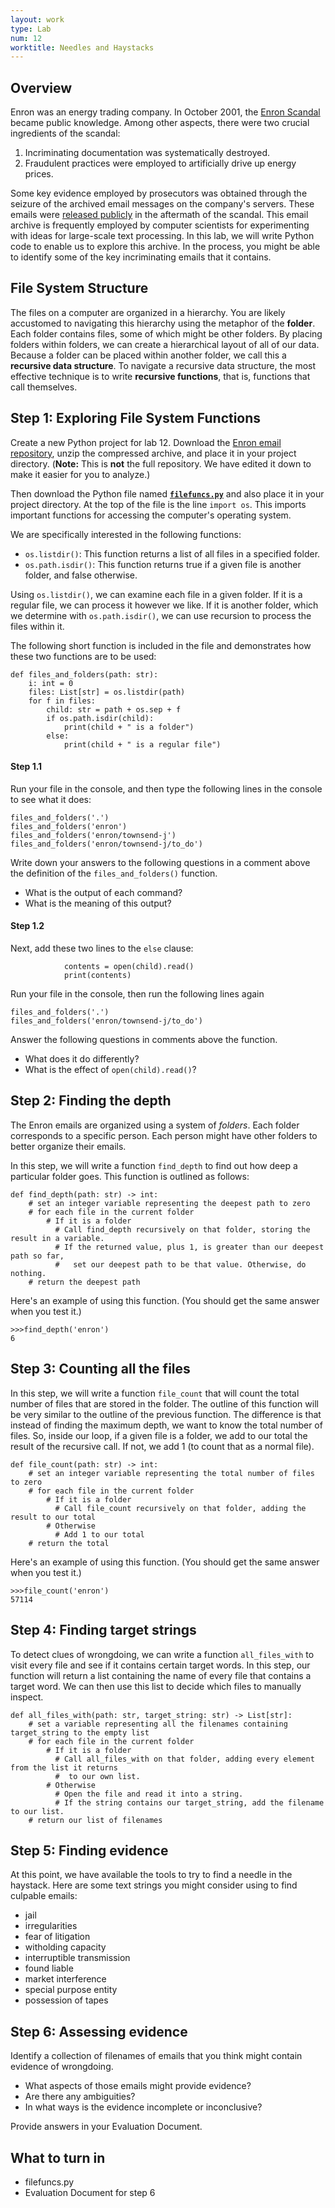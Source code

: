 ```yaml
---
layout: work
type: Lab
num: 12
worktitle: Needles and Haystacks
---
```


## Overview

Enron was an energy trading company. In October 2001, the [Enron
Scandal](https://en.wikipedia.org/wiki/Enron_scandal) became public
knowledge. Among other aspects, there were two crucial ingredients of
the scandal:

1.  Incriminating documentation was systematically destroyed.
2.  Fraudulent practices were employed to artificially drive up energy
    prices.

Some key evidence employed by prosecutors was obtained through the
seizure of the archived email messages on the company's servers. These
emails were [released publicly](https://www.cs.cmu.edu/~./enron/) in the
aftermath of the scandal. This email archive is frequently employed by
computer scientists for experimenting with ideas for large-scale text
processing. In this lab, we will write Python code to enable us to
explore this archive. In the process, you might be able to identify some
of the key incriminating emails that it contains.

## File System Structure

The files on a computer are organized in a hierarchy. You are likely
accustomed to navigating this hierarchy using the metaphor of the
**folder**. Each folder contains files, some of which might be other
folders. By placing folders within folders, we can create a hierarchical
layout of all of our data. Because a folder can be placed within another
folder, we call this a **recursive data structure**. To navigate a
recursive data structure, the most effective technique is to write
**recursive functions**, that is, functions that call themselves.

## Step 1: Exploring File System Functions

Create a new Python project for lab 12. Download the [Enron email
repository]({{site.baseurl}}/data/enron.zip),
unzip the compressed archive, and place it in your project directory.
(**Note:** This is **not** the full repository. We have edited it down
to make it easier for you to analyze.)

Then download the Python file
named **[`filefuncs.py`]({{site.baseurl}}/code/filefuncs.py)** and also place it in your project directory. At
the top of the file is the line `import os`. This imports important
functions for accessing the computer's operating system.

We are specifically interested in the following functions:

-   `os.listdir()`: This function returns a list of all files in a
    specified folder.
-   `os.path.isdir()`: This function returns true if a given file is
    another folder, and false otherwise.

Using `os.listdir()`, we can examine each file in a given folder. If it
is a regular file, we can process it however we like. If it is another
folder, which we determine with `os.path.isdir()`,
we can use recursion to process the files within it.

The following short function is included in the file and demonstrates how
these two functions are to be used:

    def files_and_folders(path: str):
        i: int = 0
        files: List[str] = os.listdir(path)
        for f in files:
            child: str = path + os.sep + f
            if os.path.isdir(child):
                print(child + " is a folder")
            else:
                print(child + " is a regular file")

#### Step 1.1

Run your file in the console, and then type the following lines in the
console to see what it does:

    files_and_folders('.')
    files_and_folders('enron')
    files_and_folders('enron/townsend-j')
    files_and_folders('enron/townsend-j/to_do')

Write down your answers to the following questions in a comment above the definition of the
`files_and_folders()` function.

* What is the output of each command?
* What is the meaning of this output?

#### Step 1.2

Next, add these two lines to the `else`
clause:

                contents = open(child).read()
                print(contents)

Run your file in the console, then run the following lines again

    files_and_folders('.')
    files_and_folders('enron/townsend-j/to_do')

Answer the following questions in comments above the function.

* What does it do differently?
* What is the effect of `open(child).read()`?


## Step 2: Finding the depth

The Enron emails are organized using a system of *folders*. Each folder
corresponds to a specific person. Each person might have other folders
to better organize their emails.

In this step, we will write a function `find_depth`
to find out how deep a particular folder goes. This function is outlined
as follows:

    def find_depth(path: str) -> int:
        # set an integer variable representing the deepest path to zero
        # for each file in the current folder
            # If it is a folder
              # Call find_depth recursively on that folder, storing the result in a variable.
              # If the returned value, plus 1, is greater than our deepest path so far,
              #   set our deepest path to be that value. Otherwise, do nothing.
        # return the deepest path

Here's an example of using this function. (You should get the same
answer when you test it.)

    >>>find_depth('enron')
    6

## Step 3: Counting all the files

In this step, we will write a function `file_count`
that will count the total number of files that are stored in
the folder. The outline of this function will be very similar to the
outline of the previous function. The difference is that instead of
finding the maximum depth, we want to know the total number of files.
So, inside our loop, if a given file is a folder, we add to our total
the result of the recursive call. If not, we add 1 (to count that as a
normal file).

    def file_count(path: str) -> int:
        # set an integer variable representing the total number of files to zero
        # for each file in the current folder
            # If it is a folder
              # Call file_count recursively on that folder, adding the result to our total
            # Otherwise
              # Add 1 to our total
        # return the total

Here's an example of using this function. (You should get the same
answer when you test it.)

    >>>file_count('enron')
    57114

## Step 4: Finding target strings

To detect clues of wrongdoing, we can write a function `all_files_with` to visit every
file and see if it contains certain target words. In this step, our
function will return a list containing the name of every file that
contains a target word. We can then use this list to decide which files
to manually inspect.

    def all_files_with(path: str, target_string: str) -> List[str]:
        # set a variable representing all the filenames containing target_string to the empty list
        # for each file in the current folder
            # If it is a folder
              # Call all_files_with on that folder, adding every element from the list it returns
              #  to our own list.
            # Otherwise
              # Open the file and read it into a string.
              # If the string contains our target_string, add the filename to our list.
        # return our list of filenames

## Step 5: Finding evidence

At this point, we have available the tools to try to find a needle in
the haystack. Here are some text strings you might consider using to
find culpable emails:

-   jail
-   irregularities
-   fear of litigation
-   witholding capacity
-   interruptible transmission
-   found liable
-   market interference
-   special purpose entity
-   possession of tapes

## Step 6: Assessing evidence

Identify a collection of filenames of emails that you think might
contain evidence of wrongdoing.

*  What aspects of those emails might provide evidence?
*  Are there any ambiguities?
*  In what ways is the evidence incomplete or inconclusive?

Provide answers in your Evaluation Document.

## What to turn in

*  filefuncs.py
*  Evaluation Document for step 6
